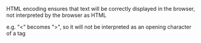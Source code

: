 HTML encoding ensures that text will be correctly displayed in the browser, not interpreted by the browser as HTML

e.g. "<" becomes "&#62;", so it will not be interpreted as an opening character of a tag

